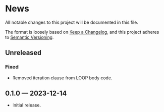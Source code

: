 <!--
SPDX-FileCopyrightText: Copyright (c) 2023-2024 Paul A. Patience <paul@apatience.com>
SPDX-License-Identifier: MIT
-->

# News

All notable changes to this project will be documented in this file.

The format is loosely based on [Keep a Changelog][], and this project
adheres to [Semantic Versioning][].

[Keep a Changelog]: https://keepachangelog.com/en/1.1.0/
[Semantic Versioning]: https://semver.org/spec/v2.0.0.html

## Unreleased

### Fixed

- Removed iteration clause from LOOP body code.

## 0.1.0 — 2023-12-14

- Initial release.
